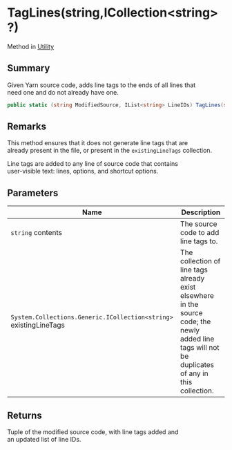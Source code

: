 # TagLines(string,ICollection\<string>?)

Method in [Utility](yarn.compiler.utility.md)

## Summary

Given Yarn source code, adds line tags to the ends of all lines that\
need one and do not already have one.

```csharp
public static (string ModifiedSource, IList<string> LineIDs) TagLines(string contents, ICollection<string>? existingLineTags = null)
```

## Remarks

This method ensures that it does not generate line tags that are\
already present in the file, or present in the `existingLineTags` collection.

Line tags are added to any line of source code that contains\
user-visible text: lines, options, and shortcut options.

## Parameters

| Name                                                              | Description                                                                                                                                         |
| ----------------------------------------------------------------- | --------------------------------------------------------------------------------------------------------------------------------------------------- |
| `string` contents                                                 | The source code to add line tags to.                                                                                                                |
| `System.Collections.Generic.ICollection<string>` existingLineTags | The collection of line tags already exist elsewhere in the source code; the newly added line tags will not be duplicates of any in this collection. |

## Returns

Tuple of the modified source code, with line tags added and\
an updated list of line IDs.
